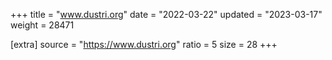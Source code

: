 +++
title = "www.dustri.org"
date = "2022-03-22"
updated = "2023-03-17"
weight = 28471

[extra]
source = "https://www.dustri.org"
ratio = 5
size = 28
+++
